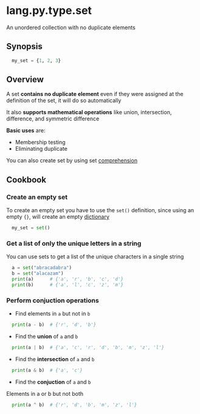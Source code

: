 # lang.py.type.set

An unordered collection with no duplicate elements

## Synopsis

```py
  my_set = {1, 2, 3}
```

## Overview

A set **contains no duplicate element** even if they were assigned at the
definition of the set, it will do so automatically

It also **supports mathematical operations** like union, intersection, difference,
and symmetric difference

**Basic uses** are:

- Membership testing
- Eliminating duplicate

You can also create set by using set [comprehension](./7lub.md)

## Cookbook

### Create an empty set

To create an empty set you have to use the `set()` definition, since using an
empty `{}`, will create an empty [dictionary](./0loj.md)

```py
  my_set = set()
```

### Get a list of only the unique letters in a string

You can use sets to get a list of the unique characters in a single string

```py
  a = set("abracadabra")
  b = set("alacazam")
  print(a)      # {'a', 'r', 'b', 'c', 'd'}
  print(b)      # {'a', 'l', 'c', 'z', 'm'}
```

### Perform conjuction operations

- Find elements in `a` but not in `b`

```py
  print(a - b)  # {'r', 'd', 'b'}
```

- Find the **union** of `a` and `b`

```py
  print(a | b)  # {'a', 'c', 'r', 'd', 'b', 'm', 'z', 'l'}
```

- Find the **intersection** of `a` and `b`

```py
  print(a & b)  # {'a', 'c'}
```

- Find the **conjuction** of `a` and `b`

Elements in a or b but not both

```py
  print(a ^ b)  # {'r', 'd', 'b', 'm', 'z', 'l'}
```
